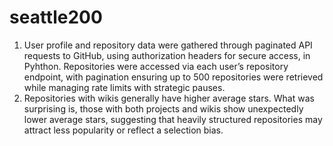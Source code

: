 # seattle200
1. User profile and repository data were gathered through paginated API requests to GitHub, using authorization headers for secure access, in Pyhthon. Repositories were accessed via each user’s repository endpoint, with pagination ensuring up to 500 repositories were retrieved while managing rate limits with strategic pauses.
2. Repositories with wikis generally have higher average stars. What was surprising is, those with both projects and wikis show unexpectedly lower average stars, suggesting that heavily structured repositories may attract less popularity or reflect a selection bias.
